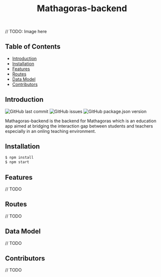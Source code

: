 <h1 align="center"> Mathagoras-backend </h1> <br>

// TODO: Image here

## Table of Contents

- [Introduction](#introduction)
- [Installation](#installation)
- [Features](#features)
- [Routes](#routes)
- [Data Model](#data-model)
- [Contributors](#contributors)

## Introduction


![GitHub last commit](https://img.shields.io/github/last-commit/RymsLabs/Mathagoras-backend)  ![GitHub issues](https://img.shields.io/github/issues/RymsLabs/Mathagoras-backend)  ![GitHub package.json version](https://img.shields.io/github/package-json/v/RymsLabs/Mathagoras-backend)


Mathagoras-backend is the backend for Mathagoras which is an education app aimed at bridging the interaction gap between students and teachers especially in an onling teaching environment.

## Installation

```sh
$ npm install
$ npm start
```

## Features

// TODO

## Routes

// TODO

## Data Model

// TODO

## Contributors

// TODO

